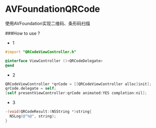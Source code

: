 # AVFoundationQRCode
使用AVFoundation实现二维码、条形码扫描

###How to use ?
* 1 
```objective-c
#import "QRCodeViewController.h"

@interface ViewController ()<QRCodeDelegate>
@end
```
* 2
```objective-c
QRCodeViewController *qrCode = [[QRCodeViewController alloc]init];
qrCode.delegate = self;
[self presentViewController:qrCode animated:YES completion:nil];
```
* 3
```objective-c
-(void)QRCodeResult:(NSString *)string{
  NSLog(@"%@", string);
}
```
